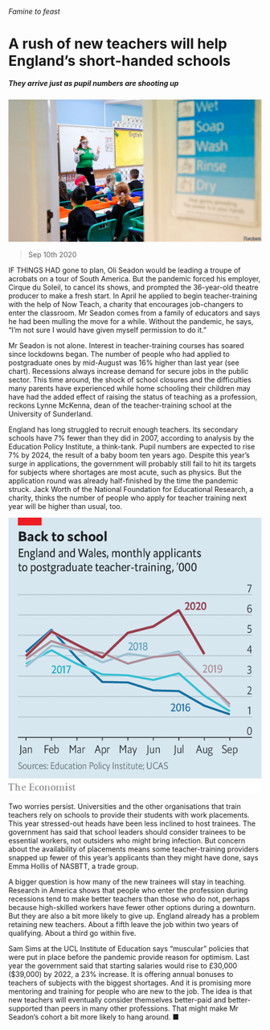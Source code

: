 ###### Famine to feast

# A rush of new teachers will help England’s short-handed schools 

##### They arrive just as pupil numbers are shooting up 

![image](images/20200912_BRP003.jpg) 

> Sep 10th 2020 

IF THINGS HAD gone to plan, Oli Seadon would be leading a troupe of acrobats on a tour of South America. But the pandemic forced his employer, Cirque du Soleil, to cancel its shows, and prompted the 36-year-old theatre producer to make a fresh start. In April he applied to begin teacher-training with the help of Now Teach, a charity that encourages job-changers to enter the classroom. Mr Seadon comes from a family of educators and says he had been mulling the move for a while. Without the pandemic, he says, “I’m not sure I would have given myself permission to do it.”

Mr Seadon is not alone. Interest in teacher-training courses has soared since lockdowns began. The number of people who had applied to postgraduate ones by mid-August was 16% higher than last year (see chart). Recessions always increase demand for secure jobs in the public sector. This time around, the shock of school closures and the difficulties many parents have experienced while home schooling their children may have had the added effect of raising the status of teaching as a profession, reckons Lynne McKenna, dean of the teacher-training school at the University of Sunderland.


England has long struggled to recruit enough teachers. Its secondary schools have 7% fewer than they did in 2007, according to analysis by the Education Policy Institute, a think-tank. Pupil numbers are expected to rise 7% by 2024, the result of a baby boom ten years ago. Despite this year’s surge in applications, the government will probably still fail to hit its targets for subjects where shortages are most acute, such as physics. But the application round was already half-finished by the time the pandemic struck. Jack Worth of the National Foundation for Educational Research, a charity, thinks the number of people who apply for teacher training next year will be higher than usual, too.

![image](images/20200912_BRC529.png) 


Two worries persist. Universities and the other organisations that train teachers rely on schools to provide their students with work placements. This year stressed-out heads have been less inclined to host trainees. The government has said that school leaders should consider trainees to be essential workers, not outsiders who might bring infection. But concern about the availability of placements means some teacher-training providers snapped up fewer of this year’s applicants than they might have done, says Emma Hollis of NASBTT, a trade group.

A bigger question is how many of the new trainees will stay in teaching. Research in America shows that people who enter the profession during recessions tend to make better teachers than those who do not, perhaps because high-skilled workers have fewer other options during a downturn. But they are also a bit more likely to give up. England already has a problem retaining new teachers. About a fifth leave the job within two years of qualifying. About a third go within five.

Sam Sims at the UCL Institute of Education says “muscular” policies that were put in place before the pandemic provide reason for optimism. Last year the government said that starting salaries would rise to £30,000 ($39,000) by 2022, a 23% increase. It is offering annual bonuses to teachers of subjects with the biggest shortages. And it is promising more mentoring and training for people who are new to the job. The idea is that new teachers will eventually consider themselves better-paid and better-supported than peers in many other professions. That might make Mr Seadon’s cohort a bit more likely to hang around. ■

